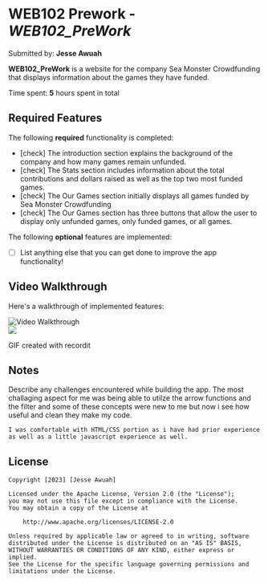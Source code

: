 # WEB102 Prework - *WEB102_PreWork*

Submitted by: **Jesse Awuah**

**WEB102_PreWork** is a website for the company Sea Monster Crowdfunding that displays information about the games they have funded.

Time spent: **5** hours spent in total

## Required Features

The following **required** functionality is completed:

* [check] The introduction section explains the background of the company and how many games remain unfunded.
* [check] The Stats section includes information about the total contributions and dollars raised as well as the top two most funded games.
* [check] The Our Games section initially displays all games funded by Sea Monster Crowdfunding
* [check] The Our Games section has three buttons that allow the user to display only unfunded games, only funded games, or all games.

The following **optional** features are implemented:

* [ ] List anything else that you can get done to improve the app functionality!

## Video Walkthrough

Here's a walkthrough of implemented features:

<img src='http://g.recordit.co/Py7JYlUY0O.gif' title='Video Walkthrough' width='' alt='Video Walkthrough' /><br>
<img src="http://g.recordit.co/Py7JYlUY0O.gif"><br>



<!-- Replace this with whatever GIF tool you used! -->
GIF created with recordit


## Notes

Describe any challenges encountered while building the app.
    The most challaging aspect for me was being able to utilze the arrow functions
    and the filter and some of these concepts were new to me but now i see how
    useful and clean they make my code.


    I was comfortable with HTML/CSS portion as i have had prior experience 
    as well as a little javascript experience as well.

## License

    Copyright [2023] [Jesse Awuah]

    Licensed under the Apache License, Version 2.0 (the "License");
    you may not use this file except in compliance with the License.
    You may obtain a copy of the License at

        http://www.apache.org/licenses/LICENSE-2.0

    Unless required by applicable law or agreed to in writing, software
    distributed under the License is distributed on an "AS IS" BASIS,
    WITHOUT WARRANTIES OR CONDITIONS OF ANY KIND, either express or implied.
    See the License for the specific language governing permissions and
    limitations under the License.

